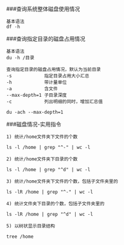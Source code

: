 ###查询系统整体磁盘使用情况 

    基本语法
    df -h
    
###查询指定目录的磁盘占用情况 

    基本语法
    du -h /目录
    
    查询指定目录的磁盘占用情况，默认为当前目录 
    -s            指定目录占用大小汇总 
    -h            带计量单位 
    -a            含文件
    --max-depth=1 子目录深度
    -c            列出明细的同时，增加汇总值
    
    du -ach --max-depth=1
    
###磁盘情况-实用指令


    1) 统计/home文件夹下文件的个数
    
    ls -l /home | grep "^-" | wc -l
    
    2) 统计/home文件夹下目录的个数
    
    ls -l /home | grep "^d" | wc -l
    
    3) 统计/home文件夹下文件的个数，包括子文件夹里的
    
    ls -lR /home | grep "^-" | wc -l
    
    4) 统计文件夹下目录的个数，包括子文件夹里的
    
    ls -lR /home | grep "^d" | wc -l
    
    5) 以树状显示目录结构
    
    tree /home
